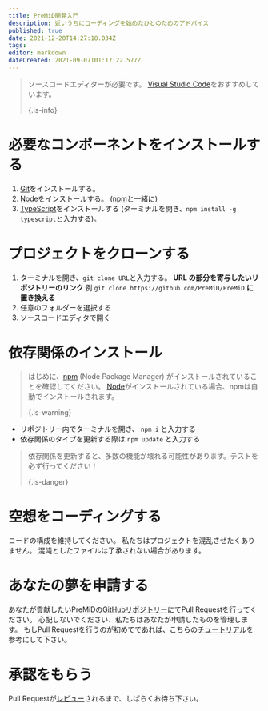 ```yaml
---
title: PreMiD開発入門
description: 近いうちにコーディングを始めたひとのためのアドバイス
published: true
date: 2021-12-20T14:27:18.034Z
tags:
editor: markdown
dateCreated: 2021-09-07T01:17:22.577Z
---
```


> ソースコードエディターが必要です。 [Visual Studio Code](https://code.visualstudio.com/)をおすすめしています。
>
> {.is-info}

# 必要なコンポーネントをインストールする
1. [Git](https://git-scm.com/)をインストールする。
2. [Node](https://nodejs.org/en/)をインストールする。 ([npm](https://www.npmjs.com/)と一緒に)
3. [TypeScript](https://www.typescriptlang.org/index.html#download-links)をインストールする (ターミナルを開き、`npm install -g typescript`と入力する)。

# プロジェクトをクローンする
1. ターミナルを開き、`git clone URL`と入力する。 **URL の部分を寄与したいリポジトリーのリンク** 例 `git clone https://github.com/PreMiD/PreMiD` **に置き換える**
2. 任意のフォルダーを選択する
3. ソースコードエディタで開く

# 依存関係のインストール
> はじめに、[npm](https://www.npmjs.com/) (Node Package Manager) がインストールされていることを確認してください。  [Node](https://nodejs.org/en/)がインストールされている場合、npmは自動でインストールされます。
>
> {.is-warning}

- リポジトリー内でターミナルを開き、 `npm i` と入力する
- 依存関係のタイプを更新する際は `npm update` と入力する

> 依存関係を更新すると、多数の機能が壊れる可能性があります。テストを必ず行ってください！
>
> {.is-danger}

# 空想をコーディングする
コードの構成を維持してください。 私たちはプロジェクトを混乱させたくありません。 混沌としたファイルは了承されない場合があります。

# あなたの夢を申請する
あなたが貢献したいPreMiDの[GitHubリポジトリー](https://github.com/PreMiD/)にてPull Requestを行ってください。 心配しないでください、私たちはあなたが申請したものを管理します。 もしPull Requestを行うのが初めてであれば、こちらの[チュートリアル](https://help.github.com/en/articles/creating-a-pull-request)を参考にして下さい。

# 承認をもらう
Pull Requestが[レビュー](https://docs.premid.app/en/dev/presence/guidelines#presence-reviewers)されるまで、しばらくお待ち下さい。
